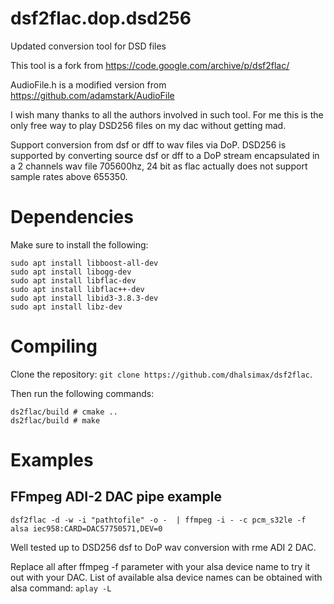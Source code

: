 # dsf2flac.dop.dsd256
Updated conversion tool for DSD files

This tool is a fork from https://code.google.com/archive/p/dsf2flac/

AudioFile.h is a modified version from https://github.com/adamstark/AudioFile

I wish many thanks to all the authors involved in such tool. For me this is the only free way to play DSD256 files on my dac without getting mad.

Support conversion from dsf or dff to wav files via DoP. DSD256 is supported by converting source dsf or dff to a DoP stream encapsulated in a 2 channels wav file 705600hz, 24 bit as flac actually does not support sample rates above 655350.

# Dependencies
Make sure to install the following:
```
sudo apt install libboost-all-dev
sudo apt install libogg-dev
sudo apt install libflac-dev
sudo apt install libflac++-dev
sudo apt install libid3-3.8.3-dev
sudo apt install libz-dev
```

# Compiling

Clone the repository: `git clone https://github.com/dhalsimax/dsf2flac`.

Then run the following commands:

```
ds2flac/build # cmake ..
ds2flac/build # make
```

# Examples
## FFmpeg ADI-2 DAC pipe example

`dsf2flac -d -w -i "pathtofile" -o -  | ffmpeg -i - -c pcm_s32le -f alsa iec958:CARD=DAC57750571,DEV=0`

Well tested up to DSD256 dsf to DoP wav conversion with rme ADI 2 DAC.

Replace all after ffmpeg -f parameter with your alsa device name to try it out with your DAC. List of available alsa device names can be obtained with alsa command: `aplay -L`